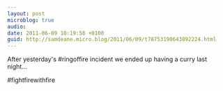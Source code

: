 ```yaml
---
layout: post
microblog: true
audio: 
date: 2011-06-09 10:19:58 +0100
guid: http://samdeane.micro.blog/2011/06/09/t78753190643892224.html
---
```

After yesterday's #ringoffire incident we ended up having a curry last night…

#fightfirewithfire
